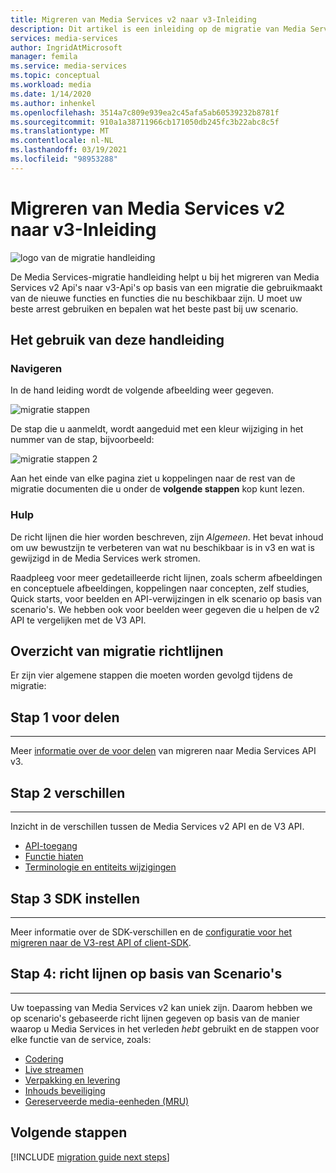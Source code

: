 ```yaml
---
title: Migreren van Media Services v2 naar v3-Inleiding
description: Dit artikel is een inleiding op de migratie van Media Services v2 naar v3.
services: media-services
author: IngridAtMicrosoft
manager: femila
ms.service: media-services
ms.topic: conceptual
ms.workload: media
ms.date: 1/14/2020
ms.author: inhenkel
ms.openlocfilehash: 3514a7c809e939ea2c45afa5ab60539232b8781f
ms.sourcegitcommit: 910a1a38711966cb171050db245fc3b22abc8c5f
ms.translationtype: MT
ms.contentlocale: nl-NL
ms.lasthandoff: 03/19/2021
ms.locfileid: "98953288"
---
```

# <a name="migrate-from-media-services-v2-to-v3-introduction"></a>Migreren van Media Services v2 naar v3-Inleiding

![logo van de migratie handleiding](./media/migration-guide/azure-media-services-logo-migration-guide.svg)

De Media Services-migratie handleiding helpt u bij het migreren van Media Services v2 Api's naar v3-Api's op basis van een migratie die gebruikmaakt van de nieuwe functies en functies die nu beschikbaar zijn. U moet uw beste arrest gebruiken en bepalen wat het beste past bij uw scenario.

## <a name="how-to-use-this-guide"></a>Het gebruik van deze handleiding

### <a name="navigating"></a>Navigeren

In de hand leiding wordt de volgende afbeelding weer gegeven.

![migratie stappen](./media/migration-guide/steps.svg)<br/>

De stap die u aanmeldt, wordt aangeduid met een kleur wijziging in het nummer van de stap, bijvoorbeeld:

![migratie stappen 2](./media/migration-guide/steps-2.svg)<br/>

Aan het einde van elke pagina ziet u koppelingen naar de rest van de migratie documenten die u onder de **volgende stappen** kop kunt lezen.

### <a name="guidance"></a>Hulp

De richt lijnen die hier worden beschreven, zijn *Algemeen*. Het bevat inhoud om uw bewustzijn te verbeteren van wat nu beschikbaar is in v3 en wat is gewijzigd in de Media Services werk stromen.

Raadpleeg voor meer gedetailleerde richt lijnen, zoals scherm afbeeldingen en conceptuele afbeeldingen, koppelingen naar concepten, zelf studies, Quick starts, voor beelden en API-verwijzingen in elk scenario op basis van scenario's. We hebben ook voor beelden weer gegeven die u helpen de v2 API te vergelijken met de V3 API.

## <a name="migration-guidance-overview"></a>Overzicht van migratie richtlijnen

Er zijn vier algemene stappen die moeten worden gevolgd tijdens de migratie:

## <a name="step-1-benefits"></a>Stap 1 voor delen

<hr color="#5ea0ef" size="10">

Meer [informatie over de voor delen](migrate-v-2-v-3-migration-benefits.md) van migreren naar Media Services API v3.

## <a name="step-2-differences"></a>Stap 2 verschillen

<hr color="#5ea0ef" size="10">

Inzicht in de verschillen tussen de Media Services v2 API en de V3 API.

- [API-toegang](migrate-v-2-v-3-differences-api-access.md)
- [Functie hiaten](migrate-v-2-v-3-differences-feature-gaps.md)
- [Terminologie en entiteits wijzigingen](migrate-v-2-v-3-differences-terminology.md)

## <a name="step-3-sdk-setup"></a>Stap 3 SDK instellen

<hr color="#5ea0ef" size="10">

Meer informatie over de SDK-verschillen en de [configuratie voor het migreren naar de V3-rest API of client-SDK](migrate-v-2-v-3-migration-setup.md).

## <a name="step-4-scenario-based-guidance"></a>Stap 4: richt lijnen op basis van Scenario's

<hr color="#5ea0ef" size="10">

Uw toepassing van Media Services v2 kan uniek zijn. Daarom hebben we op scenario's gebaseerde richt lijnen gegeven op basis van de manier waarop u Media Services in het verleden *hebt* gebruikt en de stappen voor elke functie van de service, zoals:

- [Codering](migrate-v-2-v-3-migration-scenario-based-encoding.md)
- [Live streamen](migrate-v-2-v-3-migration-scenario-based-live-streaming.md)
- [Verpakking en levering](migrate-v-2-v-3-migration-scenario-based-publishing.md)
- [Inhouds beveiliging](migrate-v-2-v-3-migration-scenario-based-content-protection.md)
- [Gereserveerde media-eenheden (MRU)](migrate-v-2-v-3-migration-scenario-based-media-reserved-units.md)

## <a name="next-steps"></a>Volgende stappen

[!INCLUDE [migration guide next steps](./includes/migration-guide-next-steps.md)]
